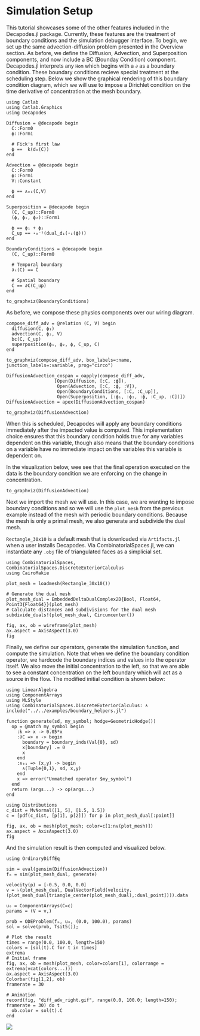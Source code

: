 # Simulation Setup

This tutorial showcases some of the other features included in the Decapodes.jl
package. Currently, these features are the treatment of boundary conditions and
the simulation debugger interface. To begin, we set up the same
advection-diffusion problem presented in the Overview section.
As before, we define the Diffusion, Advection, and Superposition components,
and now include a BC (Bounday Condition) component. Decapodes.jl interprets any
`Hom` which begins with a `∂` as a boundary condition. These boundary
conditions recieve special treatment at the scheduling step. Below we show the
graphical rendering of this boundary condition diagram, which we will use to
impose a Dirichlet condition on the time derivative of concentration at the
mesh boundary.

```@example Debug
using Catlab
using Catlab.Graphics
using Decapodes

Diffusion = @decapode begin
  C::Form0
  ϕ::Form1

  # Fick's first law
  ϕ ==  k(d₀(C))
end

Advection = @decapode begin
  C::Form0
  ϕ::Form1
  V::Constant

  ϕ == ∧₀₁(C,V)
end

Superposition = @decapode begin
  (C, C_up)::Form0
  (ϕ, ϕ₁, ϕ₂)::Form1

  ϕ == ϕ₁ + ϕ₂
  C_up == ⋆₀⁻¹(dual_d₁(⋆₁(ϕ)))
end

BoundaryConditions = @decapode begin
  (C, C_up)::Form0

  # Temporal boundary
  ∂ₜ(C) == Ċ

  # Spatial boundary
  Ċ == ∂C(C_up)
end

to_graphviz(BoundaryConditions)
```

As before, we compose these physics components over our wiring diagram.


```@example Debug
compose_diff_adv = @relation (C, V) begin
  diffusion(C, ϕ₁)
  advection(C, ϕ₂, V)
  bc(C, C_up)
  superposition(ϕ₁, ϕ₂, ϕ, C_up, C)
end

to_graphviz(compose_diff_adv, box_labels=:name, junction_labels=:variable, prog="circo")
```

```@example Debug
DiffusionAdvection_cospan = oapply(compose_diff_adv,
                  [Open(Diffusion, [:C, :ϕ]),
                   Open(Advection, [:C, :ϕ, :V]),
                   Open(BoundaryConditions, [:C, :C_up]),
                   Open(Superposition, [:ϕ₁, :ϕ₂, :ϕ, :C_up, :C])])
DiffusionAdvection = apex(DiffusionAdvection_cospan)

to_graphviz(DiffusionAdvection)
```

When this is scheduled, Decapodes will apply any boundary conditions
immediately after the impacted value is computed. This implementation choice
ensures that this boundary condition holds true for any variables dependent on
this variable, though also means that the boundary conditions on a variable
have no immediate impact on the variables this variable is dependent on.

In the visualization below, wee see that the final operation
executed on the data is the boundary condition we are enforcing on the change
in concentration.


```@example Debug
to_graphviz(DiffusionAdvection)
```

Next we import the mesh we will use. In this case, we are wanting to impose
boundary conditions and so we will use the `plot_mesh` from the previous
example instead of the mesh with periodic boundary conditions. Because the mesh
is only a primal mesh, we also generate and subdivide the dual mesh.

`Rectangle_30x10` is a default mesh that is downloaded via `Artifacts.jl` when a user installs Decapodes. Via CombinatorialSpaces.jl, we can instantiate any `.obj` file of triangulated faces as a simplicial set.

```@example Debug
using CombinatorialSpaces, CombinatorialSpaces.DiscreteExteriorCalculus
using CairoMakie

plot_mesh = loadmesh(Rectangle_30x10())

# Generate the dual mesh
plot_mesh_dual = EmbeddedDeltaDualComplex2D{Bool, Float64, Point3{Float64}}(plot_mesh)
# Calculate distances and subdivisions for the dual mesh
subdivide_duals!(plot_mesh_dual, Circumcenter())

fig, ax, ob = wireframe(plot_mesh)
ax.aspect = AxisAspect(3.0)
fig
```

Finally, we define our operators, generate the simulation function, and compute
the simulation. Note that when we define the boundary condition operator, we
hardcode the boundary indices and values into the operator itself. We also move
the initial concentration to the left, so that we are able to see a constant
concentration on the left boundary which will act as a source in the flow. The
modified initial condition is shown below:

```@example Debug
using LinearAlgebra
using ComponentArrays
using MLStyle
using CombinatorialSpaces.DiscreteExteriorCalculus: ∧
include("../../examples/boundary_helpers.jl")

function generate(sd, my_symbol; hodge=GeometricHodge())
  op = @match my_symbol begin
    :k => x -> 0.05*x
    :∂C => x -> begin
      boundary = boundary_inds(Val{0}, sd)
      x[boundary] .= 0
      x
    end
    :∧₀₁ => (x,y) -> begin
      ∧(Tuple{0,1}, sd, x,y)
    end
    x => error("Unmatched operator $my_symbol")
  end
  return (args...) -> op(args...)
end

using Distributions
c_dist = MvNormal([1, 5], [1.5, 1.5])
c = [pdf(c_dist, [p[1], p[2]]) for p in plot_mesh_dual[:point]]

fig, ax, ob = mesh(plot_mesh; color=c[1:nv(plot_mesh)])
ax.aspect = AxisAspect(3.0)
fig
```

And the simulation result is then computed and visualized below.

```@example Debug
using OrdinaryDiffEq

sim = eval(gensim(DiffusionAdvection))
fₘ = sim(plot_mesh_dual, generate)

velocity(p) = [-0.5, 0.0, 0.0]
v = ♭(plot_mesh_dual, DualVectorField(velocity.(plot_mesh_dual[triangle_center(plot_mesh_dual),:dual_point]))).data

u₀ = ComponentArrays(C=c)
params = (V = v,)

prob = ODEProblem(fₘ, u₀, (0.0, 100.0), params)
sol = solve(prob, Tsit5());

# Plot the result
times = range(0.0, 100.0, length=150)
colors = [sol(t).C for t in times]
extrema
# Initial frame
fig, ax, ob = mesh(plot_mesh, color=colors[1], colorrange = extrema(vcat(colors...)))
ax.aspect = AxisAspect(3.0)
Colorbar(fig[1,2], ob)
framerate = 30

# Animation
record(fig, "diff_adv_right.gif", range(0.0, 100.0; length=150); framerate = 30) do t
  ob.color = sol(t).C
end
```

![](diff_adv_right.gif)

